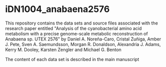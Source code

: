 # iDN1004_anabaena2576
This repository contains the data sets and source files associated with the research paper entitled "Analysis of the cyanobacterial amino acid metabolism with a precise genome-scale metabolic reconstruction of Anabaena sp. UTEX 2576" by Daniel A. Noreña-Caro, Cristal Zuñiga, Amber J. Pete, Sven A. Saemundsson, Morgan R. Donaldson, Alexandria J. Adams, Kerry M. Dooley, Karsten Zengler and Michael G. Benton

The content of each data set is described in the main manuscript
